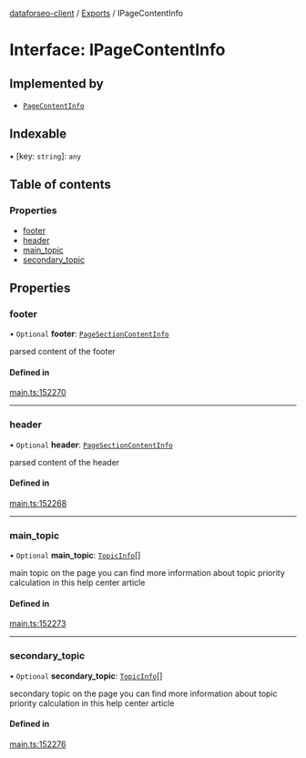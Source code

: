 [dataforseo-client](../README.md) / [Exports](../modules.md) / IPageContentInfo

# Interface: IPageContentInfo

## Implemented by

- [`PageContentInfo`](../classes/PageContentInfo.md)

## Indexable

▪ [key: `string`]: `any`

## Table of contents

### Properties

- [footer](IPageContentInfo.md#footer)
- [header](IPageContentInfo.md#header)
- [main\_topic](IPageContentInfo.md#main_topic)
- [secondary\_topic](IPageContentInfo.md#secondary_topic)

## Properties

### footer

• `Optional` **footer**: [`PageSectionContentInfo`](../classes/PageSectionContentInfo.md)

parsed content of the footer

#### Defined in

[main.ts:152270](https://github.com/dataforseo/TypeScriptClient/blob/7ca1aa4/main.ts#L152270)

___

### header

• `Optional` **header**: [`PageSectionContentInfo`](../classes/PageSectionContentInfo.md)

parsed content of the header

#### Defined in

[main.ts:152268](https://github.com/dataforseo/TypeScriptClient/blob/7ca1aa4/main.ts#L152268)

___

### main\_topic

• `Optional` **main\_topic**: [`TopicInfo`](../classes/TopicInfo.md)[]

main topic on the page
you can find more information about topic priority calculation in this help center article

#### Defined in

[main.ts:152273](https://github.com/dataforseo/TypeScriptClient/blob/7ca1aa4/main.ts#L152273)

___

### secondary\_topic

• `Optional` **secondary\_topic**: [`TopicInfo`](../classes/TopicInfo.md)[]

secondary topic on the page
you can find more information about topic priority calculation in this help center article

#### Defined in

[main.ts:152276](https://github.com/dataforseo/TypeScriptClient/blob/7ca1aa4/main.ts#L152276)
